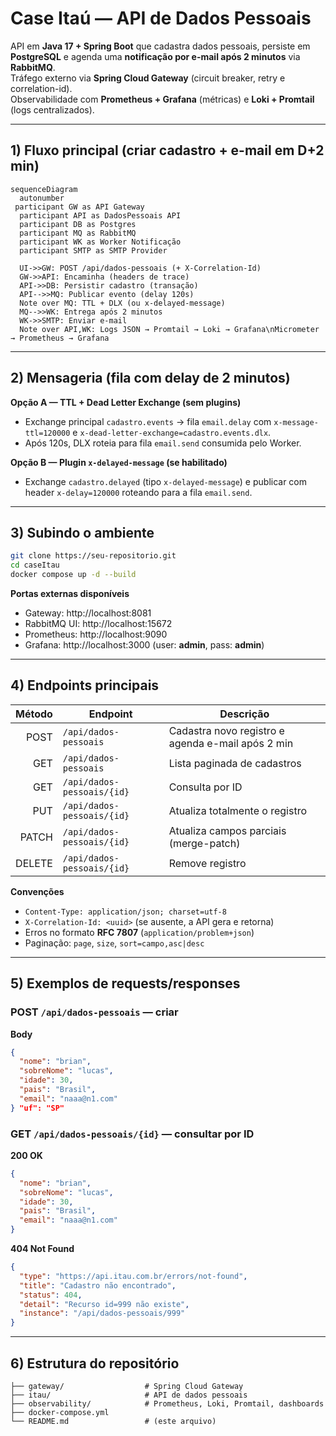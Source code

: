 # Case Itaú — API de Dados Pessoais

API em **Java 17 + Spring Boot** que cadastra dados pessoais, persiste em **PostgreSQL** e agenda uma **notificação por e-mail após 2 minutos** via **RabbitMQ**.  
Tráfego externo via **Spring Cloud Gateway** (circuit breaker, retry e correlation-id).  
Observabilidade com **Prometheus + Grafana** (métricas) e **Loki + Promtail** (logs centralizados).

---

## 1) Fluxo principal (criar cadastro + e-mail em D+2 min)

```mermaid
sequenceDiagram
  autonumber
 participant GW as API Gateway
  participant API as DadosPessoais API
  participant DB as Postgres
  participant MQ as RabbitMQ
  participant WK as Worker Notificação
  participant SMTP as SMTP Provider

  UI->>GW: POST /api/dados-pessoais (+ X-Correlation-Id)
  GW->>API: Encaminha (headers de trace)
  API->>DB: Persistir cadastro (transação)
  API-->>MQ: Publicar evento (delay 120s)
  Note over MQ: TTL + DLX (ou x-delayed-message)
  MQ-->>WK: Entrega após 2 minutos
  WK->>SMTP: Enviar e-mail
  Note over API,WK: Logs JSON → Promtail → Loki → Grafana\nMicrometer → Prometheus → Grafana
```

---

## 2) Mensageria (fila com delay de 2 minutos)

**Opção A — TTL + Dead Letter Exchange (sem plugins)**  
- Exchange principal `cadastro.events` → fila `email.delay` com `x-message-ttl=120000` e `x-dead-letter-exchange=cadastro.events.dlx`.  
- Após 120s, DLX roteia para fila `email.send` consumida pelo Worker.

**Opção B — Plugin `x-delayed-message` (se habilitado)**  
- Exchange `cadastro.delayed` (tipo `x-delayed-message`) e publicar com header `x-delay=120000` roteando para a fila `email.send`.

---

## 3) Subindo o ambiente

```bash
git clone https://seu-repositorio.git
cd caseItau
docker compose up -d --build
```

**Portas externas disponíveis**
- Gateway: http://localhost:8081  
- RabbitMQ UI: http://localhost:15672  
- Prometheus: http://localhost:9090  
- Grafana: http://localhost:3000  (user: **admin**, pass: **admin**)

---

## 4) Endpoints principais

| Método | Endpoint                    | Descrição                                                     |
|-------:|-----------------------------|---------------------------------------------------------------|
|   POST | `/api/dados-pessoais`      | Cadastra novo registro e agenda e-mail após 2 min            |
|    GET | `/api/dados-pessoais`      | Lista paginada de cadastros                                  |
|    GET | `/api/dados-pessoais/{id}` | Consulta por ID                                               |
|    PUT | `/api/dados-pessoais/{id}` | Atualiza totalmente o registro                                |
|  PATCH | `/api/dados-pessoais/{id}` | Atualiza campos parciais (merge-patch)                        |
| DELETE | `/api/dados-pessoais/{id}` | Remove registro                                               |

**Convenções**
- `Content-Type: application/json; charset=utf-8`  
- `X-Correlation-Id: <uuid>` (se ausente, a API gera e retorna)  
- Erros no formato **RFC 7807** (`application/problem+json`)  
- Paginação: `page`, `size`, `sort=campo,asc|desc`

---

## 5) Exemplos de requests/responses

### POST `/api/dados-pessoais` — criar

**Body**
```json
{
  "nome": "brian",
  "sobreNome": "lucas",
  "idade": 30,
  "pais": "Brasil",
  "email": "naaa@n1.com"
} "uf": "SP"

```

### GET `/api/dados-pessoais/{id}` — consultar por ID

**200 OK**
```json
{
  "nome": "brian",
  "sobreNome": "lucas",
  "idade": 30,
  "pais": "Brasil",
  "email": "naaa@n1.com"
}
```

**404 Not Found**
```json
{
  "type": "https://api.itau.com.br/errors/not-found",
  "title": "Cadastro não encontrado",
  "status": 404,
  "detail": "Recurso id=999 não existe",
  "instance": "/api/dados-pessoais/999"
}
```

---
## 6) Estrutura do repositório

```
├── gateway/                  # Spring Cloud Gateway
├── itau/                     # API de dados pessoais
├── observability/            # Prometheus, Loki, Promtail, dashboards
├── docker-compose.yml
└── README.md                 # (este arquivo)
```
